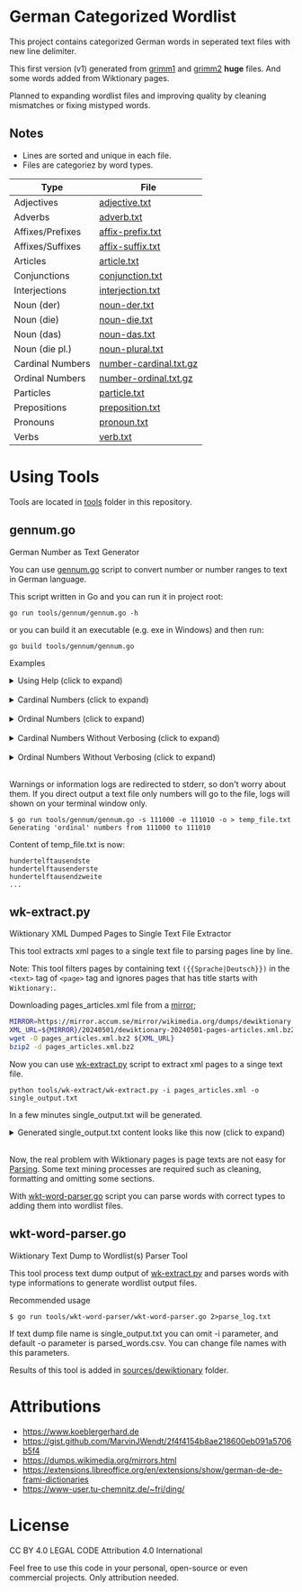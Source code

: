 # German Categorized Wordlist

This project contains categorized German words in seperated text files with new line delimiter.

This first version (v1) generated from [grimm1](https://www.koeblergerhard.de/grimm1.htm) 
and [grimm2](https://www.koeblergerhard.de/grimm2.htm) **huge** files. And some words added 
from Wiktionary pages.

Planned to expanding wordlist files and improving quality by cleaning mismatches or fixing mistyped words.


## Notes
* Lines are sorted and unique in each file.
* Files are categoriez by word types.

| Type             | File                                                |
| ---------------- | --------------------------------------------------- |
| Adjectives       | [adjective.txt](v1/adjective.txt)                   |
| Adverbs          | [adverb.txt](v1/adverb.txt)                         |
| Affixes/Prefixes | [affix-prefix.txt](v1/affix-prefix.txt)             |
| Affixes/Suffixes | [affix-suffix.txt](v1/affix-suffix.txt)             |
| Articles         | [article.txt](v1/article.txt)                       |
| Conjunctions     | [conjunction.txt](v1/conjunction.txt)               |
| Interjections    | [interjection.txt](v1/interjection.txt)             |
| Noun (der)       | [noun-der.txt](v1/noun-der.txt)                     |
| Noun (die)       | [noun-die.txt](v1/noun-die.txt)                     |
| Noun (das)       | [noun-das.txt](v1/noun-das.txt)                     |
| Noun (die pl.)   | [noun-plural.txt](v1/noun-plural.txt)               |
| Cardinal Numbers | [number-cardinal.txt.gz](v1/number-cardinal.txt.gz) |
| Ordinal Numbers  | [number-ordinal.txt.gz](v1/number-ordinal.txt.gz)   |
| Particles        | [particle.txt](v1/particle.txt)                     |
| Prepositions     | [preposition.txt](v1/preposition.txt)               |
| Pronouns         | [pronoun.txt](v1/pronoun.txt)                       |
| Verbs            | [verb.txt](v1/verb.txt)                             |


# Using Tools
Tools are located in [tools](tools/) folder in this repository.

## gennum.go
German Number as Text Generator

You can use [gennum.go](tools/gennum/gennum.go) script to convert number or
number ranges to text in German language.

This script written in Go and you can run it in project root:
```
go run tools/gennum/gennum.go -h
```

or you can build it an executable (e.g. exe in Windows) and then run:
```
go build tools/gennum/gennum.go
```

Examples

<details>
<summary>Using Help (click to expand)</summary>

```
$ go run tools/gennum/gennum.go -h                          
Usage:
  -d    print number also in digits at the beginning of the line
  -e int
        count until value
  -ein
        verbose ein in einhundert, eintausend etc.
  -h    show usage help
  -o    print ordinal numbers instad of cardinals
  -p    use parentheses in (ein)hundert, tausend(und)zwei etc.
  -s int
        start number from
  -und
        verbose und in hundertundeins, tausendundzwei etc.
```
</details>

<br/>

<details>
<summary>Cardinal Numbers (click to expand)</summary>

```
$ go run tools/gennum/gennum.go -s 1000 -e 1010 -ein -und -p -d
Verbose on: (ein), (und)
Generating 'cardinal' numbers from 1000 to 1010
1000 = (ein)tausend
1001 = (ein)tausend(und)eins
1002 = (ein)tausend(und)zwei
1003 = (ein)tausend(und)drei
1004 = (ein)tausend(und)vier
1005 = (ein)tausend(und)fünf
1006 = (ein)tausend(und)sechs
1007 = (ein)tausend(und)sieben
1008 = (ein)tausend(und)acht
1009 = (ein)tausend(und)neun
1010 = (ein)tausend(und)zehn
```
</details>

<br/>

<details>
<summary>Ordinal Numbers (click to expand)</summary>

```
$ go run tools/gennum/gennum.go -s 1000 -e 1010 -ein -und -p -d -o
Verbose on: (ein), (und)
Generating 'ordinal' numbers from 1000 to 1010
1000 = (ein)tausendste
1001 = (ein)tausend(und)erste
1002 = (ein)tausend(und)zweite
1003 = (ein)tausend(und)dritte
1004 = (ein)tausend(und)vierte
1005 = (ein)tausend(und)fünfte
1006 = (ein)tausend(und)sechste
1007 = (ein)tausend(und)siebte
1008 = (ein)tausend(und)achte
1009 = (ein)tausend(und)neunte
1010 = (ein)tausend(und)zehnte
```
</details>

<br/>

<details>
<summary>Cardinal Numbers Without Verbosing (click to expand)</summary>

```
$ go run tools/gennum/gennum.go -s 111000 -e 111010
Generating 'cardinal' numbers from 111000 to 111010
hundertelftausend
hundertelftausendeins
hundertelftausendzwei
hundertelftausenddrei
hundertelftausendvier
hundertelftausendfünf
hundertelftausendsechs
hundertelftausendsieben
hundertelftausendacht
hundertelftausendneun
hundertelftausendzehn
```
</details>

<br/>

<details>
<summary>Ordinal Numbers Without Verbosing (click to expand)</summary>

```
$ go run tools/gennum/gennum.go -s 111000 -e 111010 -o
Generating 'ordinal' numbers from 111000 to 111010
hundertelftausendste
hundertelftausenderste
hundertelftausendzweite
hundertelftausenddritte
hundertelftausendvierte
hundertelftausendfünfte
hundertelftausendsechste
hundertelftausendsiebte
hundertelftausendachte
hundertelftausendneunte
hundertelftausendzehnte
```
</details>

<br/>

Warnings or information logs are redirected to stderr, so don't worry 
about them.  If you direct output a text file only numbers will go to 
the file, logs will shown on your terminal window only.

```
$ go run tools/gennum/gennum.go -s 111000 -e 111010 -o > temp_file.txt
Generating 'ordinal' numbers from 111000 to 111010
```

Content of temp_file.txt is now:
```
hundertelftausendste
hundertelftausenderste
hundertelftausendzweite
...
```

## wk-extract.py
Wiktionary XML Dumped Pages to Single Text File Extractor

This tool extracts xml pages to a single text file to parsing pages line by line.

Note: This tool filters pages by containing text `({{Sprache|Deutsch}})` in the 
`<text>` tag of `<page>` tag and ignores pages that has title starts with `Wiktionary:`.

Downloading pages_articles.xml file from a [mirror](https://dumps.wikimedia.org/mirrors.html);

```bash
MIRROR=https://mirror.accum.se/mirror/wikimedia.org/dumps/dewiktionary
XML_URL=${MIRROR}/20240501/dewiktionary-20240501-pages-articles.xml.bz2
wget -O pages_articles.xml.bz2 ${XML_URL}
bzip2 -d pages_articles.xml.bz2
```

Now you can use [wk-extract.py](tools/wk-extract/wk-extract.py) script to extract xml pages to a singe text file.

```
python tools/wk-extract/wk-extract.py -i pages_articles.xml -o single_output.txt
```

In a few minutes single_output.txt will be generated.

<details>
<summary>Generated single_output.txt content looks like this now (click to expand)</summary>

```
/*---------- title: Hallo, id: 555, parent_id: 9730726 ----------*/

{{Siehe auch|[[hallo]], [[halló]]}}
== Hallo ({{Sprache|Deutsch}}) ==
=== {{Wortart|Substantiv|Deutsch}}, {{n}} ===

{{Deutsch Substantiv Übersicht
|Genus=n
|Nominativ Singular=Hallo
|Nominativ Plural=Hallos
|Genitiv Singular=Hallos
|Genitiv Plural=Hallos
(... there are more lines after this line)

{{Referenzen}}
:[1] {{Ref-Duden}}
:[1] {{Ref-DWDS}}
:[1] {{Ref-UniLeipzig}}

{{Quellen}}

{{Ähnlichkeiten 1|[[Hall]], [[halle]], [[Halle]], [[Halo]], [[Holle]]|Anagramme=[[holla]]}}

/*---------- title: Subfamilia, id: 674, parent_id: 9304491 ----------*/

== Subfamilia ({{Sprache|Deutsch}}) ==
=== {{Wortart|Substantiv|Deutsch}}, {{f}} ===

(... there are too many lines after this line)
```
</details>

<br/>

Now, the real problem with Wiktionary pages is page texts are not easy for
[Parsing](https://en.wiktionary.org/wiki/Wiktionary:Parsing). Some text mining 
processes are required such as cleaning, formatting and omitting some sections.

With [wkt-word-parser.go](tools/wkt-wordparser/wkt-word-parser.go) script you can
parse words with correct types to adding them into wordlist files.


## wkt-word-parser.go
Wiktionary Text Dump to Wordlist(s) Parser Tool

This tool process text dump output of [wk-extract.py](tools/wk-extract/wk-extract.py) 
and parses words with type informations to generate wordlist output files. 

Recommended usage
```
$ go run tools/wkt-word-parser/wkt-word-parser.go 2>parse_log.txt
```

If text dump file name is single_output.txt you can omit -i parameter, and default
-o parameter is parsed_words.csv. You can change file names with this parameters.

Results of this tool is added in [sources/dewiktionary](sources/dewiktionary) folder.


# Attributions
* https://www.koeblergerhard.de
* https://gist.github.com/MarvinJWendt/2f4f4154b8ae218600eb091a5706b5f4
* https://dumps.wikimedia.org/mirrors.html
* https://extensions.libreoffice.org/en/extensions/show/german-de-de-frami-dictionaries
* https://www-user.tu-chemnitz.de/~fri/ding/


# License
CC BY 4.0 LEGAL CODE
Attribution 4.0 International

Feel free to use this code in your personal, open-source or even 
commercial projects. Only attribution needed.